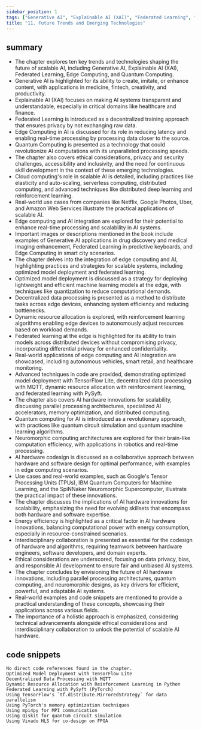 ```yaml
---
sidebar_position: 1
tags: ["Generative AI", "Explainable AI (XAI)", "Federated Learning", "Edge Computing", "Quantum Computing", "AI Integration", "Optimized Model Deployment", "AI Hardware", "Scalability", "Energy Efficiency", "Interdisciplinary Collaboration", "Ethical Considerations"]
title: "11. Future Trends and Emerging Technologies"
---
```


## summary

- The chapter explores ten key trends and technologies shaping the future of scalable AI, including Generative AI, Explainable AI (XAI), Federated Learning, Edge Computing, and Quantum Computing.
- Generative AI is highlighted for its ability to create, imitate, or enhance content, with applications in medicine, fintech, creativity, and productivity.
- Explainable AI (XAI) focuses on making AI systems transparent and understandable, especially in critical domains like healthcare and finance.
- Federated Learning is introduced as a decentralized training approach that ensures privacy by not exchanging raw data.
- Edge Computing in AI is discussed for its role in reducing latency and enabling real-time processing by processing data closer to the source.
- Quantum Computing is presented as a technology that could revolutionize AI computations with its unparalleled processing speeds.
- The chapter also covers ethical considerations, privacy and security challenges, accessibility and inclusivity, and the need for continuous skill development in the context of these emerging technologies.
- Cloud computing's role in scalable AI is detailed, including practices like elasticity and auto-scaling, serverless computing, distributed computing, and advanced techniques like distributed deep learning and reinforcement learning.
- Real-world use cases from companies like Netflix, Google Photos, Uber, and Amazon Web Services illustrate the practical applications of scalable AI.
- Edge computing and AI integration are explored for their potential to enhance real-time processing and scalability in AI systems.
- Important images or descriptions mentioned in the book include examples of Generative AI applications in drug discovery and medical imaging enhancement, Federated Learning in predictive keyboards, and Edge Computing in smart city scenarios.
- The chapter delves into the integration of edge computing and AI, highlighting practices and strategies for scalable systems, including optimized model deployment and federated learning.
- Optimized model deployment is discussed as a strategy for deploying lightweight and efficient machine learning models at the edge, with techniques like quantization to reduce computational demands.
- Decentralized data processing is presented as a method to distribute tasks across edge devices, enhancing system efficiency and reducing bottlenecks.
- Dynamic resource allocation is explored, with reinforcement learning algorithms enabling edge devices to autonomously adjust resources based on workload demands.
- Federated learning at the edge is highlighted for its ability to train models across distributed devices without compromising privacy, incorporating differential privacy for enhanced confidentiality.
- Real-world applications of edge computing and AI integration are showcased, including autonomous vehicles, smart retail, and healthcare monitoring.
- Advanced techniques in code are provided, demonstrating optimized model deployment with TensorFlow Lite, decentralized data processing with MQTT, dynamic resource allocation with reinforcement learning, and federated learning with PySyft.
- The chapter also covers AI hardware innovations for scalability, discussing parallel processing architectures, specialized AI accelerators, memory optimization, and distributed computing.
- Quantum computing for AI is introduced as a revolutionary approach, with practices like quantum circuit simulation and quantum machine learning algorithms.
- Neuromorphic computing architectures are explored for their brain-like computation efficiency, with applications in robotics and real-time processing.
- AI hardware codesign is discussed as a collaborative approach between hardware and software design for optimal performance, with examples in edge computing scenarios.
- Use cases and real-world examples, such as Google's Tensor Processing Units (TPUs), IBM Quantum Computers for Machine Learning, and the SpiNNaker Neuromorphic Supercomputer, illustrate the practical impact of these innovations.
- The chapter discusses the implications of AI hardware innovations for scalability, emphasizing the need for evolving skillsets that encompass both hardware and software expertise.
- Energy efficiency is highlighted as a critical factor in AI hardware innovations, balancing computational power with energy consumption, especially in resource-constrained scenarios.
- Interdisciplinary collaboration is presented as essential for the codesign of hardware and algorithms, requiring teamwork between hardware engineers, software developers, and domain experts.
- Ethical considerations are underscored, focusing on data privacy, bias, and responsible AI development to ensure fair and unbiased AI systems.
- The chapter concludes by envisioning the future of AI hardware innovations, including parallel processing architectures, quantum computing, and neuromorphic designs, as key drivers for efficient, powerful, and adaptable AI systems.
- Real-world examples and code snippets are mentioned to provide a practical understanding of these concepts, showcasing their applications across various fields.
- The importance of a holistic approach is emphasized, considering technical advancements alongside ethical considerations and interdisciplinary collaboration to unlock the potential of scalable AI hardware.

## code snippets
```
No direct code references found in the chapter.
Optimized Model Deployment with TensorFlow Lite
Decentralized Data Processing with MQTT
Dynamic Resource Allocation with Reinforcement Learning in Python
Federated Learning with PySyft (PyTorch)
Using TensorFlow's `tf.distribute.MirroredStrategy` for data parallelism
Using PyTorch's memory optimization techniques
Using mpi4py for MPI communication
Using Qiskit for quantum circuit simulation
Using Vivado HLS for co-design on FPGA
```
